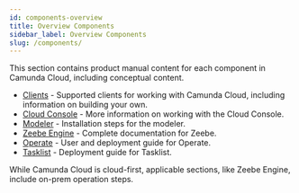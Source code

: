 ```yaml
---
id: components-overview
title: Overview Components
sidebar_label: Overview Components
slug: /components/
---
```


This section contains product manual content for each component in Camunda Cloud, including conceptual content.

- [Clients](clients/nodejs/install-the-nodejs-client.md) - Supported clients for working with Camunda Cloud, including information on building your own.
- [Cloud Console](cloud-console/overview.md) - More information on working with the Cloud Console.
- [Modeler](modeler/install-the-modeler.md) - Installation steps for the modeler.
- [Zeebe Engine](zeebe/zeebe-overview.md) - Complete documentation for Zeebe. 
- [Operate](operate/userguide/index.md) - User and deployment guide for Operate.
- [Tasklist](tasklist/deployment/configuration.md) - Deployment guide for Tasklist.

While Camunda Cloud is cloud-first, applicable sections, like Zeebe Engine, include on-prem operation steps.
